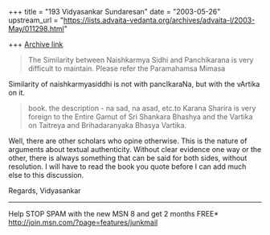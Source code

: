+++
title = "193 Vidyasankar Sundaresan"
date = "2003-05-26"
upstream_url = "https://lists.advaita-vedanta.org/archives/advaita-l/2003-May/011298.html"

+++
[Archive link](https://lists.advaita-vedanta.org/archives/advaita-l/2003-May/011298.html)


>    The Similarity between Naishkarmya Sidhi and Panchikarana is very 
>difficult to maintain. Please refer the Paramahamsa Mimasa

Similarity of naishkarmyasiddhi is not with pancIkaraNa, but with the 
vArtika on it.

>book.  the description - na sad, na asad, etc.to Karana Sharira is very 
>foreign to the Entire Gamut of Sri Shankara Bhashya and the Vartika on 
>Taitreya and Brihadaranyaka Bhasya Vartika.

Well, there are other scholars who opine otherwise. This is the nature of 
arguments about textual authenticity. Without clear evidence one way or the 
other, there is always something that can be said for both sides, without 
resolution. I will have to read the book you quote before I can add much 
else to this discussion.

Regards,
Vidyasankar

_________________________________________________________________
Help STOP SPAM with the new MSN 8 and get 2 months FREE*  
http://join.msn.com/?page=features/junkmail

